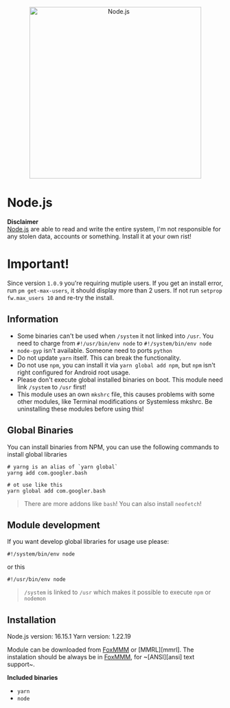[nodejs]: https://nodejs.org/en/
[foxmmm]: https://github.com/Fox2Code/FoxMagiskModuleManager

<p align="center">
  <a href="https://nodejs.org/">
    <img
      alt="Node.js"
      src="https://nodejs.org/static/images/logo-light.svg"
      width="400"
    />
  </a>
</p>

# Node.js

**Disclaimer**  
[Node.js][nodejs] are able to read and write the entire system, I'm not responsible for any stolen data, accounts or something. Install it at your own rist!

# Important!

Since version `1.0.9` you're requiring mutiple users. If you get an install error, run `pm get-max-users`, it should display more than 2 users. If not run `setprop fw.max_users 10` and re-try the install.

## Information

- Some binaries can't be used when `/system` it not linked into `/usr`. You need to charge from `#!/usr/bin/env node` to `#!/system/bin/env node`
- `node-gyp` isn't available. Someone need to ports `python`
- Do not update `yarn` itself. This can break the functionality.
- Do not use `npm`, you can install it via `yarn global add npm`, but `npm` isn't right configured for Android root usage.
- Please don't execute global installed binaries on boot. This module need link `/system` to `/usr` first!
- This module uses an own `mkshrc` file, this causes problems with some other modules, like Terminal modifications or Systemless mkshrc. Be uninstalling these modules before using this!

## Global Binaries

You can install binaries from NPM, you can use the following commands to install global libraries

```shell
# yarng is an alias of `yarn global`
yarng add com.googler.bash

# ot use like this
yarn global add com.googler.bash
```

> There are more addons like `bash`! You can also install `neofetch`!

## Module development

If you want develop global libraries for usage use please:

```shell
#!/system/bin/env node
```

or this

```shell
#!/usr/bin/env node
```

> `/system` is linked to `/usr` which makes it possible to execute `npm` or `nodemon`

## Installation

Node.js version: 16.15.1
Yarn version: 1.22.19

Module can be downloaded from [FoxMMM][foxmmm] or [MMRL][mmrl]. The instalation should be always be in [FoxMMM][foxmmm], for ~[ANSI][ansi] text support~.

**Included binaries**

- `yarn`
- `node`
